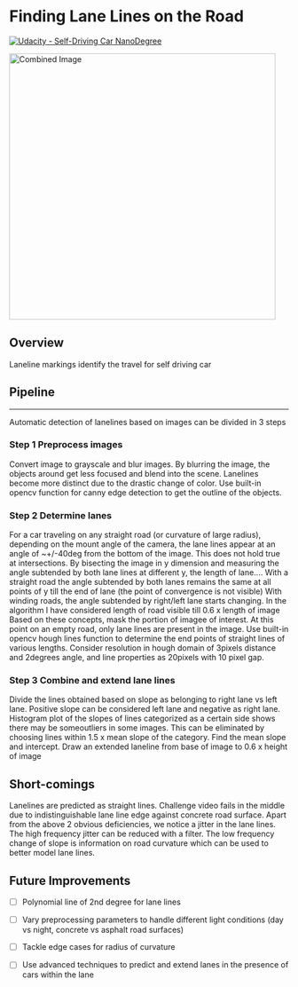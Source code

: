 # **Finding Lane Lines on the Road** 
[![Udacity - Self-Driving Car NanoDegree](https://s3.amazonaws.com/udacity-sdc/github/shield-carnd.svg)](http://www.udacity.com/drive)

<img src="examples/laneLines_thirdPass.jpg" width="480" alt="Combined Image" />

Overview
---
Laneline markings identify the travel for self driving car

## Pipeline
---
Automatic detection of lanelines based on images can be divided in 3 steps

###  Step 1  Preprocess images

Convert image to grayscale and blur images. By blurring the image, the objects around get less focused and blend into the scene. Lanelines become more distinct due to the drastic change of color. Use built-in opencv function for canny edge detection to get the outline of the objects. 

###  Step 2  Determine lanes

For a car traveling on any straight road (or curvature of large radius), depending on the mount angle of the camera, the lane lines appear at an angle of ~+/-40deg from the bottom of the image. This does not hold true at intersections. By bisecting the image in y dimension and measuring the angle subtended by both lane lines at different y, the length of lane.... With a straight road the angle subtended by both lanes remains the same at all points of y till the end of lane (the point of convergence is not visible) With winding roads, the angle subtended by right/left lane starts changing.
In the algorithm I have considered length of road visible till 0.6 x length of image
Based on these concepts, mask the portion of imagee of interest. At this point on an empty road, only lane lines are present in the image. 
Use built-in opencv hough lines function to determine the end points of straight lines of various lengths. Consider resolution in hough domain of 3pixels distance and 2degrees angle, and line properties as 20pixels with 10 pixel gap.

###  Step 3  Combine and extend lane lines

Divide the lines obtained based on slope as belonging to right lane vs left lane. Positive slope can be considered left lane and negative as right lane. Histogram plot of the slopes of lines categorized as a certain side shows there may be someoutliers in some images. This can be eliminated by choosing lines within 1.5 x mean slope of the category. Find the mean slope and intercept. Draw an extended laneline from base of image to 0.6 x height of image



## Short-comings

Lanelines are predicted as straight lines.
Challenge video fails in the middle due to indistinguishable lane line edge against concrete road surface.
Apart from the above 2 obvious deficiencies, we notice a jitter in the lane lines. The high frequency jitter can be reduced with a filter. The low frequency change of slope is information on road curvature which can be used to better model lane lines.

## Future Improvements

- [ ] Polynomial line of 2nd degree for lane lines
- [ ] Vary preprocessing parameters to handle different light conditions (day vs night, concrete vs asphalt road surfaces)
- [ ] Tackle edge cases for radius of curvature
- [ ] Use advanced techniques to predict and extend lanes in the presence of cars within the lane

